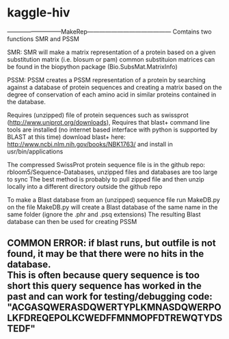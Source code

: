 kaggle-hiv
==========
—————————MakeRep——————————————
Comtains two functions SMR and PSSM 

SMR:
SMR will make a matrix representation of a protein based on a given substitution matrix (i.e. blosum or pam)
common substituion matrices can be found in the biopython package (Bio.SubsMat.MatrixInfo)


PSSM: 
PSSM creates a PSSM representation of a protein by searching against a database of protein sequences and creating a matrix based on the degree of conservation of each amino acid in similar proteins contained in the database.

Requires (unzipped) file of protein sequences such as swissprot (http://www.uniprot.org/downloads), 
Requires that blast+ command line tools are installed (no internet based interface with python is supported by BLAST at this time)
download blast+ here: http://www.ncbi.nlm.nih.gov/books/NBK1763/ and install in usr/bin/applications


The compressed SwissProt protein sequence file is in the github repo: rbloom5/Sequence-Databases, unzipped files and databases are too large to sync
The best method is probably to pull zipped file and then unzip locally into a different directory outside the github repo


To make a Blast database from an (unzipped) sequence file run MakeDB.py on the file
MakeDB.py will create a Blast database of the same name in the same folder (ignore the .phr and .psq extensions)
The resulting Blast database can then be used for creating PSSM


COMMON ERROR: if blast runs, but outfile is not found, it may be that there were no hits in the database.  
This is often because query sequence is too short
this query sequence has worked in the past and can work for testing/debugging code: 
"ACGASQWERASDQWERTYPLKMNASDQWERPOLKFDREQEPOLKCWEDFFMNMOPFDTREWQTYDSTEDF"
--------------------------------------------------------------------------------------------------------------------------------
